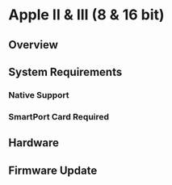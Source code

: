 # Apple II & III (8 & 16 bit)

## Overview

## System Requirements

### Native Support

### SmartPort Card Required

## Hardware

## Firmware Update